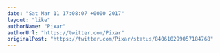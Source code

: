 ```yaml
---
date: "Sat Mar 11 17:08:07 +0000 2017"
layout: "like"
authorName: "Pixar"
authorUrl: "https://twitter.com/Pixar"
originalPost: "https://twitter.com/Pixar/status/840610299057184768"
---
```

